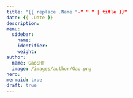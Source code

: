```yaml
---
title: "{{ replace .Name "-" " " | title }}"
date: {{ .Date }}
description:
menu:
  sidebar:
    name: 
    identifier: 
    weight:
author:
  name: GaoSHF
  image: /images/author/Gao.png
hero: 
mermaid: true
draft: true
---
```


